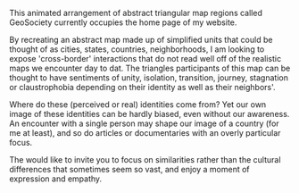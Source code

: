 This animated arrangement of abstract triangular map regions called GeoSociety currently occupies the home page of my website.

By recreating an abstract map made up of simplified units that could be thought of as cities, states, countries, neighborhoods, I am looking to expose 'cross-border' interactions that do not read well off of the realistic maps we encounter day to dat. The triangles participants of this map can be thought to have sentiments of unity, isolation, transition, journey, stagnation or claustrophobia depending on their identity as well as their neighbors'.

Where do these (perceived or real) identities come from? Yet our own image of these identities can be hardly biased, even without our awareness. An encounter with a single person may shape our image of a country (for me at least), and so do articles or documentaries with an overly particular focus.

The  would like to invite you to focus on similarities rather than the cultural differences that sometimes seem so vast, and enjoy a moment of expression and empathy.